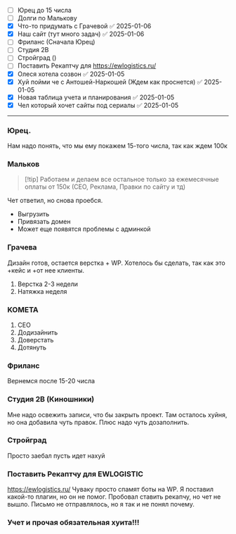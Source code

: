 - [ ] Юрец до 15 числа
- [ ] Долги по Малькову
- [x] Что-то придумать с Грачевой ✅ 2025-01-06
- [x] Наш сайт (тут много задач) ✅ 2025-01-06
- [ ] Фриланс (Сначала Юрец) 
- [ ] Студия 2В
- [ ] Стройград ()
- [ ] Поставить Рекаптчу для https://ewlogistics.ru/
- [x] Олеся хотела созвон ✅ 2025-01-05
- [x] Хуй пойми че с Антошей-Наркошей (Ждем как проснется) ✅ 2025-01-05
- [x] Новая таблица учета и планирования ✅ 2025-01-05
- [x] Чел который хочет сайты под сериалы ✅ 2025-01-05

---
### Юрец. 
Нам надо понять, что мы ему покажем 15-того числа, так как ждем 100к

### Мальков
>[!tip] Работаем и делаем все остальное только за ежемесячные оплаты от 150к (СЕО, Реклама, Правки по сайту и тд)

Чет ответил, но снова проебся.
- Выгрузить
- Привязать домен 
- Может еще появятся проблемы с админкой


### Грачева
Дизайн готов, остается верстка + WP. Хотелось бы сделать, так как это +кейс и +от нее клиенты. 

1. Верстка 2-3 недели
2. Натяжка неделя
### KOMETA 
1. СЕО
2. Додизайнить
3. Доверстать
4. Дотянуть


### Фриланс
Вернемся после 15-20 числа

### Студия 2В (Киношники)
Мне надо освежить записи, что бы закрыть проект. Там осталось хуйня, но она добавила чуть правок. Плюс надо чуть дозаполнить.

### Стройград
Просто заебал пусть идет нахуй

### Поставить Рекаптчу для EWLOGISTIC
https://ewlogistics.ru/ Чуваку просто спамят боты на WP. Я поставил какой-то плагин, но он не помог. Пробовал ставить рекапчу, но чет не вышло. Письмо не отправлялось, но я так и не понял почему.

### Учет и прочая обязательная хуита!!!
